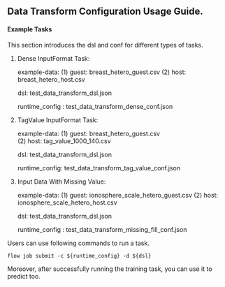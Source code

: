 ## Data Transform Configuration Usage Guide.

#### Example Tasks

This section introduces the dsl and conf for different types of tasks.

1. Dense InputFormat Task:

    example-data: (1) guest: breast_hetero_guest.csv (2) host: breast_hetero_host.csv  
    
    dsl: test_data_transform_dsl.json

    runtime_config : test_data_transform_dense_conf.json

2. TagValue InputFormat Task:
    
    example-data: (1) guest: breast_hetero_guest.csv  
                  (2) host: tag_value_1000_140.csv  
    
    dsl: test_data_transform_dsl.json

    runtime_config: test_data_transform_tag_value_conf.json

3. Input Data With Missing Value:

    example-data: (1) guest: ionosphere_scale_hetero_guest.csv  (2) host: ionosphere_scale_hetero_host.csv 
    
    dsl: test_data_transform_dsl.json

    runtime_config : test_data_transform_missing_fill_conf.json 

Users can use following commands to run a task.

    flow job submit -c ${runtime_config} -d ${dsl}

Moreover, after successfully running the training task, you can use it to predict too.

